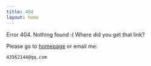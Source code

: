 ```yaml
---
title: 404
layout: home
---
```


Error 404. Nothing found :( Where did you get that link?

Please go to [homepage](/) or email me:

    43562144@qq.com

